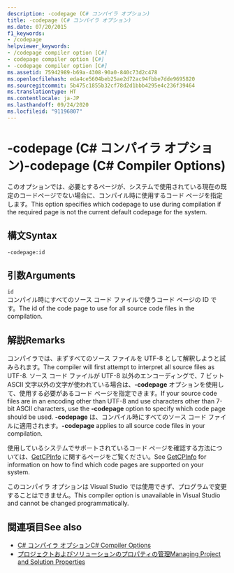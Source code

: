 ```yaml
---
description: -codepage (C# コンパイラ オプション)
title: -codepage (C# コンパイラ オプション)
ms.date: 07/20/2015
f1_keywords:
- /codepage
helpviewer_keywords:
- /codepage compiler option [C#]
- codepage compiler option [C#]
- -codepage compiler option [C#]
ms.assetid: 75942989-b69a-4308-90a0-840c73d2c478
ms.openlocfilehash: eda4ce5604beb25ae2d72ac94fbbe7dde9695820
ms.sourcegitcommit: 5b475c1855b32cf78d2d1bbb4295e4c236f39464
ms.translationtype: HT
ms.contentlocale: ja-JP
ms.lasthandoff: 09/24/2020
ms.locfileid: "91196807"
---
```

# <a name="-codepage-c-compiler-options"></a><span data-ttu-id="8627c-103">-codepage (C# コンパイラ オプション)</span><span class="sxs-lookup"><span data-stu-id="8627c-103">-codepage (C# Compiler Options)</span></span>

<span data-ttu-id="8627c-104">このオプションでは、必要とするページが、システムで使用されている現在の既定のコードページでない場合に、コンパイル時に使用するコード ページを指定します。</span><span class="sxs-lookup"><span data-stu-id="8627c-104">This option specifies which codepage to use during compilation if the required page is not the current default codepage for the system.</span></span>  
  
## <a name="syntax"></a><span data-ttu-id="8627c-105">構文</span><span class="sxs-lookup"><span data-stu-id="8627c-105">Syntax</span></span>  
  
```console  
-codepage:id  
```  
  
## <a name="arguments"></a><span data-ttu-id="8627c-106">引数</span><span class="sxs-lookup"><span data-stu-id="8627c-106">Arguments</span></span>  

 `id`  
 <span data-ttu-id="8627c-107">コンパイル時にすべてのソース コード ファイルで使うコード ページの ID です。</span><span class="sxs-lookup"><span data-stu-id="8627c-107">The id of the code page to use for all source code files in the compilation.</span></span>  
  
## <a name="remarks"></a><span data-ttu-id="8627c-108">解説</span><span class="sxs-lookup"><span data-stu-id="8627c-108">Remarks</span></span>  

 <span data-ttu-id="8627c-109">コンパイラでは、まずすべてのソース ファイルを UTF-8 として解釈しようと試みられます。</span><span class="sxs-lookup"><span data-stu-id="8627c-109">The compiler will first attempt to interpret all source files as UTF-8.</span></span> <span data-ttu-id="8627c-110">ソース コード ファイルが UTF-8 以外のエンコーディングで、7 ビット ASCII 文字以外の文字が使われている場合は、**-codepage** オプションを使用して、使用する必要があるコード ページを指定できます。</span><span class="sxs-lookup"><span data-stu-id="8627c-110">If your source code files are in an encoding other than UTF-8 and use characters other than 7-bit ASCII characters, use the **-codepage** option to specify which code page should be used.</span></span> <span data-ttu-id="8627c-111">**-codepage** は、コンパイル時にすべてのソース コード ファイルに適用されます。</span><span class="sxs-lookup"><span data-stu-id="8627c-111">**-codepage** applies to all source code files in your compilation.</span></span>  

 <span data-ttu-id="8627c-112">使用しているシステムでサポートされているコード ページを確認する方法については、[GetCPInfo](/windows/desktop/api/winnls/nf-winnls-getcpinfo) に関するページをご覧ください。</span><span class="sxs-lookup"><span data-stu-id="8627c-112">See [GetCPInfo](/windows/desktop/api/winnls/nf-winnls-getcpinfo) for information on how to find which code pages are supported on your system.</span></span>  
  
 <span data-ttu-id="8627c-113">このコンパイラ オプションは Visual Studio では使用できず、プログラムで変更することはできません。</span><span class="sxs-lookup"><span data-stu-id="8627c-113">This compiler option is unavailable in Visual Studio and cannot be changed programmatically.</span></span>  
  
## <a name="see-also"></a><span data-ttu-id="8627c-114">関連項目</span><span class="sxs-lookup"><span data-stu-id="8627c-114">See also</span></span>

- [<span data-ttu-id="8627c-115">C# コンパイラ オプション</span><span class="sxs-lookup"><span data-stu-id="8627c-115">C# Compiler Options</span></span>](./index.md)
- [<span data-ttu-id="8627c-116">プロジェクトおよびソリューションのプロパティの管理</span><span class="sxs-lookup"><span data-stu-id="8627c-116">Managing Project and Solution Properties</span></span>](/visualstudio/ide/managing-project-and-solution-properties)
